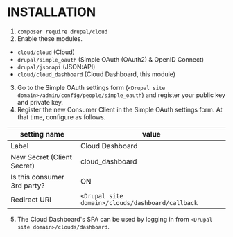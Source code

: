 INSTALLATION
=============

1. `composer require drupal/cloud`
2. Enable these modules.
  - `cloud/cloud` (Cloud)
  - `drupal/simple_oauth` (Simple OAuth (OAuth2) & OpenID Connect)
  - `drupal/jsonapi` (JSON:API)
  - `cloud/cloud_dashboard` (Cloud Dashboard, this module)
3. Go to the Simple OAuth settings form 
  (`<Drupal site domain>/admin/config/people/simple_oauth`)
  and register your public key and private key.
4. Register the new Consumer Client in the Simple OAuth settings form.
  At that time, configure as follows.

| setting name                | value                                            |
|-----------------------------|--------------------------------------------------|
| Label                       | Cloud Dashboard                                  |
| New Secret (Client Secret)  | cloud_dashboard                                  |
| Is this consumer 3rd party? | ON                                               |
| Redirect URI                | `<Drupal site domain>/clouds/dashboard/callback` |

5. The Cloud Dashboard's SPA can be used by logging in from
  `<Drupal site domain>/clouds/dashboard`.

